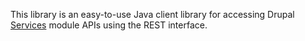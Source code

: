 This library is an easy-to-use Java client library for accessing Drupal [Services](http://drupal.org/project/services) module APIs using the REST interface.
